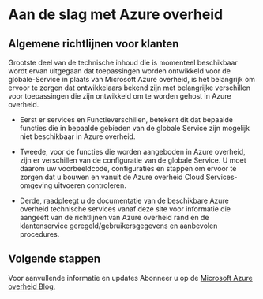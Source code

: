 <properties
    pageTitle="Azure Governmnet documentatie | Microsoft Azure"
    description="Dit vindt u een vergelijking van functies en informatie over het ontwikkelen van toepassingen voor de overheid van Azure"
    services="Azure-Government"
    cloud="gov" 
    documentationCenter=""
    authors="ryansoc"
    manager="zakramer"
    editor=""/>

<tags
    ms.service="multiple"
    ms.devlang="na"
    ms.topic="article"
    ms.tgt_pltfrm="na"
    ms.workload="azure-government"
    ms.date="10/05/2016"
    ms.author="ryansoc"/>


#  <a name="getting-started-with-azure-government"></a>Aan de slag met Azure overheid

##  <a name="general-guidance-for-customers"></a>Algemene richtlijnen voor klanten

Grootste deel van de technische inhoud die is momenteel beschikbaar wordt ervan uitgegaan dat toepassingen worden ontwikkeld voor de globale-Service in plaats van Microsoft Azure overheid, is het belangrijk om ervoor te zorgen dat ontwikkelaars bekend zijn met belangrijke verschillen voor toepassingen die zijn ontwikkeld om te worden gehost in Azure overheid.

- Eerst er services en Functieverschillen, betekent dit dat bepaalde functies die in bepaalde gebieden van de globale Service zijn mogelijk niet beschikbaar in Azure overheid.

- Tweede, voor de functies die worden aangeboden in Azure overheid, zijn er verschillen van de configuratie van de globale Service.  U moet daarom uw voorbeeldcode, configuraties en stappen om ervoor te zorgen dat u bouwen en vanuit de Azure overheid Cloud Services-omgeving uitvoeren controleren.

- Derde, raadpleegt u de documentatie van de beschikbare Azure overheid technische services vanaf deze site voor informatie die aangeeft van de richtlijnen van Azure overheid rand en de klantenservice geregeld/gebruikersgegevens en aanbevolen procedures.

## <a name="next-steps"></a>Volgende stappen

Voor aanvullende informatie en updates Abonneer u op de <a href="https://blogs.msdn.microsoft.com/azuregov/">Microsoft Azure overheid Blog.</a>

